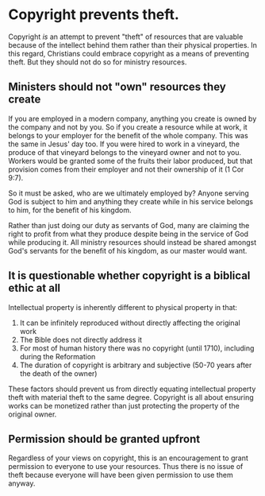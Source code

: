 
# Copyright prevents theft.

Copyright _is_ an attempt to prevent "theft" of resources that are valuable because of the intellect behind them rather than their physical properties. In this regard, Christians could embrace copyright as a means of preventing theft. But they should not do so for ministry resources.


## Ministers should not "own" resources they create

If you are employed in a modern company, anything you create is owned by the company and not by you. So if you create a resource while at work, it belongs to your employer for the benefit of the whole company. This was the same in Jesus' day too. If you were hired to work in a vineyard, the produce of that vineyard belongs to the vineyard owner and not to you. Workers would be granted some of the fruits their labor produced, but that provision comes from their employer and not their ownership of it (1 Cor 9:7).

So it must be asked, who are we ultimately employed by? Anyone serving God is subject to him and anything they create while in his service belongs to him, for the benefit of his kingdom.

<BibleQuote passage='Luke 17:7-10'></BibleQuote>

Rather than just doing our duty as servants of God, many are claiming the right to profit from what they produce despite being in the service of God while producing it. All ministry resources should instead be shared amongst God's servants for the benefit of his kingdom, as our master would want.


## It is questionable whether copyright is a biblical ethic at all

Intellectual property is inherently different to physical property in that:

 1. It can be infinitely reproduced without directly affecting the original work
 2. The Bible does not directly address it
 3. For most of human history there was no copyright (until 1710), including during the Reformation
 4. The duration of copyright is arbitrary and subjective (50-70 years after the death of the owner)

These factors should prevent us from directly equating intellectual property theft with material theft to the same degree. Copyright is all about ensuring works can be monetized rather than just protecting the property of the original owner.


## Permission should be granted upfront

Regardless of your views on copyright, this is an encouragement to grant permission to everyone to use your resources. Thus there is no issue of theft because everyone will have been given permission to use them anyway.
